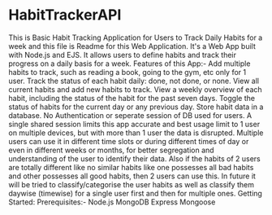 # HabitTrackerAPI
This is Basic Habit Tracking Application for Users to Track Daily Habits for a week and this file is Readme for this Web Application. It's a Web App built with Node.js and EJS. It allows users to define habits and track their progress on a daily basis for a week.
 
Features of this App:-
Add multiple habits to track, such as reading a book, going to the gym, etc only for 1 user.
Track the status of each habit daily: done, not done, or none.
View all current habits and add new habits to track.
View a weekly overview of each habit, including the status of the habit for the past seven days.
Toggle the status of habits for the current day or any previous day.
Store habit data in a database.
No Authentication or seperate session of DB used for users. A single shared session limits this app accurate and best usage limit to 1 user on multiple devices, but with more than 1 user the data is disrupted. Multiple users can use it in different time slots or during different times of day or even in different weeks or months, for better segregation and understanding of the user to identify their data. Also if the habits of 2 users are totally different like no similar habits like one possesses all bad habits and other possesses all good habits, then 2 users can use this.
In future it will be tried to classify/categorise the user habits as well as classify them daywise (timewise) for a single user first and then for multiple ones.
 
Getting Started:
Prerequisites:-
Node.js
MongoDB
Express
Mongoose
